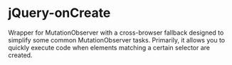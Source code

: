 jQuery-onCreate
===============

Wrapper for MutationObserver with a cross-browser fallback designed to simplify some common MutationObserver tasks. Primarily, it allows you to quickly execute code when elements matching a certain selector are created.
